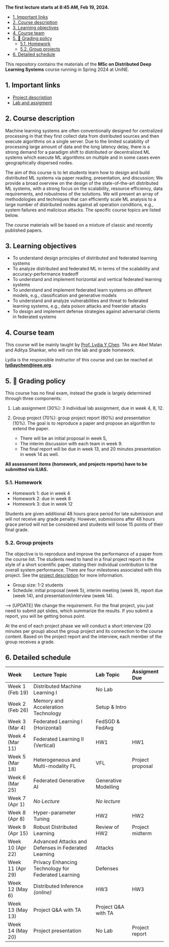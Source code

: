 
**The first lecture starts at 8:45 AM, Feb 19, 2024.**

- [1. Important links](#1-important-links)
- [2. Course description](#2-course-description)
- [3. Learning objectives](#3-learning-objectives)
- [4. Course team](#4-course-team)
- [5. :dart: Grading policy](#5-dart-grading-policy)
  - [5.1. Homework](#51-homework)
  - [5.2. Group projects](#52-group-projects)
- [6. Detailed schedule](#6-detailed-schedule)

This repository contains the materials of the **MSc on Distributed Deep Learning Systems** course running in Spring 2024 at UniNE.

##  1. Important links

- [Project description](project.md)
- [Lab and assigment](homework.md)

##  2. Course description

Machine learning systems are often conventionally designed for centralized processing in that they first collect data from distributed sources and then execute algorithms on a single server. Due to the limited scalability of processing large amount of data and the long latency delay, there is a strong demand for a paradigm shift to distributed or decentralized ML systems which execute ML algorithms on multiple and in some cases even geographically dispersed nodes.

The aim of this  course is to let students learn how to design and build distributed ML systems via paper reading, presentation, and discussion; We provide a broad overview on the design of the state-of-the-art distributed ML systems, with a strong focus on the scalability, resource efficiency, data requirements, and robustness of the solutions. We will present an array of methodologies and techniques that can efficiently scale ML analysis to a large number of distributed nodes against all operation conditions, e.g., system failures and malicious attacks. The specific course topics are listed below.

The course materials will be based on a mixture of classic and recently published papers.

##  3. Learning objectives
- To understand design principles of distributed and federated learning systems
- To analyze distributed and federated ML in terms of the scalability and accuracy-performance tradeoff
- To understand and implement horizontal and vertical federated learning systems
- To understand and implement federated learn systems on different  models, e.g., classification and generative models
- To understand and analyze vulnerabilities and threat to federated learning systems, e.g., data poison attacks and freerider attacks
- To design and implement defense strategies against adversarial clients in federated systems

##  4. Course team

This course will be mainly taught by [Prof. Lydia Y Chen](https://lydiaychen.github.io/).
TAs are Abel Malan and Aditya Shankar, who will run the lab and grade homework.

Lydia is the responsible instructor of this course and can be reached at **lydiaychen@ieee.org**.

##  5. :dart: Grading policy

This course has no final exam, instead the grade is largely determined through three components:

1. Lab assignment (30%): 3 individual lab assignment, due in week 4, 8, 12.

2. Group project (70%): group project report (60%) and presentation (10%). The goal is to reproduce a paper and propose an algorithm to extend the paper.
   - There will be an initial proposal in week 5,
   - The interim discussion with each team in week 9.
   - The final report will be due in week 13, and 20 minutes presentation in week 14 as well.

**All assessment items (homework, and projects reports) have to be submitted via ILIAS.**

###  5.1. Homework
- Homework 1: due in week 4
- Homework 2: due in week 8
- Homework 3: due in week 12

Students are given additional 48 hours grace period for late submission and will not receive any grade penalty. However, submissions after 48 hours grace period will not be considered and students will loose 15 points of their final grade.

###  5.2. Group projects

The objective is to reproduce and improve the performance of a paper from the course list. The students need to hand in a final project report in the style of a short scientific paper, stating their individual contribution to the overall system performance. There are four milestones associated with this project. See the [project description](project.md) for more information.

- Group size: 1-2 students
- Schedule: initial proposal (week 5), interim meeting (week 9), report due (week 14), and presentation/interview (week 14).

--> [UPDATE] We change the requirement. For the final project, you just need to submit ppt slides, which summarize the results. If you submit a report, you will be getting bonus point.

At the end of each project phase we will conduct a short interview (20 minutes per group) about the group project and its connection to the course content. Based on the project report and the interview, each member of the group receives a grade.

##  6. Detailed schedule

**Week**|**Lecture Topic**|**Lab Topic**|**Assigment Due**
:-----|:-----|:-----|:-----
Week 1 (Feb 19) | Distributed Machine Learning I | No Lab
Week 2 (Feb 26) | Memory and Acceleration Technology | Setup & Intro
Week 3 (Mar 4) | Federated Learning I (Horizontal) | FedSGD & FedAvg
Week 4 (Mar 11) | Federated Learning II (Vertical) | HW1 | HW1
Week 5 (Mar 18) | Heterogeneous and Multi-modality FL | VFL | Project proposal
Week 6 (Mar 25) | Federated Generative AI | Generative Modelling
Week 7 (Apr 1) | *No Lecture* | *No lecture* |
Week 8 (Apr 8) | Hyper-parameter Tuning  | HW2 | HW2
Week 9 (Apr 15) | Robust Distributed Learning | Review of HW2 | Project midterm
Week 10 (Apr 22) | Advanced Attacks and Defenses in Federated Learning | Attacks
Week 11 (Apr 29) | Privacy Enhancing Technology for Federated Learning | Defenses
Week 12 (May 6) | Distributed Inference *(online)* | HW3 | HW3
Week 13 (May 13) | Project Q&A with TA | Project Q&A with TA
Week 14 (May 20) | Project presentation | No Lab | Project report


